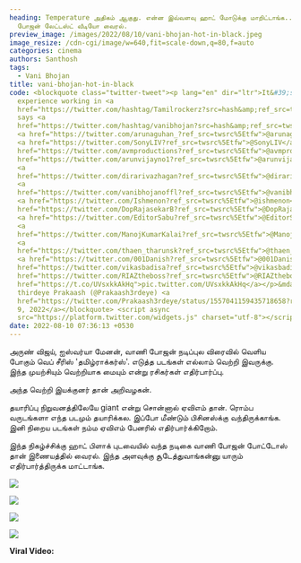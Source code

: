```yaml
---
heading: Temperature அதிகம் ஆகுது. என்ன இவ்வளவு ஹாட் மோடுக்கு மாறிட்டாங்க.. வாணி
  போஜன் லேட்டஸ்ட் வீடியோ வைரல்.
preview_image: /images/2022/08/10/vani-bhojan-hot-in-black.jpeg
image_resize: /cdn-cgi/image/w=640,fit=scale-down,q=80,f=auto
categories: cinema
authors: Santhosh
tags:
  - Vani Bhojan
title: vani-bhojan-hot-in-black
code: <blockquote class="twitter-tweet"><p lang="en" dir="ltr">It&#39;s a good
  experience working in <a
  href="https://twitter.com/hashtag/Tamilrockerz?src=hash&amp;ref_src=twsrc%5Etfw">#Tamilrockerz</a>
  says <a
  href="https://twitter.com/hashtag/vanibhojan?src=hash&amp;ref_src=twsrc%5Etfw">#vanibhojan</a>
  <a href="https://twitter.com/arunaguhan_?ref_src=twsrc%5Etfw">@arunaguhan_</a>
  <a href="https://twitter.com/SonyLIV?ref_src=twsrc%5Etfw">@SonyLIV</a> <a
  href="https://twitter.com/avmproductions?ref_src=twsrc%5Etfw">@avmproductions</a><a
  href="https://twitter.com/arunvijayno1?ref_src=twsrc%5Etfw">@arunvijayno1</a>
  <a
  href="https://twitter.com/dirarivazhagan?ref_src=twsrc%5Etfw">@dirarivazhagan</a>
  <a
  href="https://twitter.com/vanibhojanoffl?ref_src=twsrc%5Etfw">@vanibhojanoffl</a>
  <a href="https://twitter.com/Ishmenon?ref_src=twsrc%5Etfw">@ishmenon</a> <a
  href="https://twitter.com/DopRajasekarB?ref_src=twsrc%5Etfw">@DopRajasekarB</a>
  <a href="https://twitter.com/EditorSabu?ref_src=twsrc%5Etfw">@EditorSabu</a>
  <a
  href="https://twitter.com/ManojKumarKalai?ref_src=twsrc%5Etfw">@ManojKumarKalai</a>
  <a
  href="https://twitter.com/thaen_tharunsk?ref_src=twsrc%5Etfw">@thaen_tharunsk</a>
  <a href="https://twitter.com/001Danish?ref_src=twsrc%5Etfw">@001Danish</a> <a
  href="https://twitter.com/vikasbadisa?ref_src=twsrc%5Etfw">@vikasbadisa</a> <a
  href="https://twitter.com/RIAZtheboss?ref_src=twsrc%5Etfw">@RIAZtheboss</a> <a
  href="https://t.co/UVsxkkAkHq">pic.twitter.com/UVsxkkAkHq</a></p>&mdash;
  thirdeye Prakaash (@Prakaash3rdeye) <a
  href="https://twitter.com/Prakaash3rdeye/status/1557041159435718658?ref_src=twsrc%5Etfw">August
  9, 2022</a></blockquote> <script async
  src="https://platform.twitter.com/widgets.js" charset="utf-8"></script>
date: 2022-08-10 07:36:13 +0530
---
```

அருண் விஜய், ஐஸ்வர்யா மேனன், வாணி போஜன் நடிப்புல விரைவில் வெளிய போகும் வெப் சீரிஸ் 'தமிழ்ராக்கர்ஸ்'. எடுத்த படங்கள் எல்லாம் வெற்றி இவருக்கு. இந்த முயற்சியும் வெற்றியாக மையும் என்று ரசிகர்கள் எதிர்பார்ப்பு.

அந்த வெற்றி இயக்குனர் தான் அறிவழகன்.

தயாரிப்பு நிறுவனத்திலேயே giant என்று சொன்னால் ஏவிஎம் தான். ரொம்ப வருடங்களா எந்த படமும் தயாரிக்கல. இப்போ மீண்டும் பிசினஸ்க்கு வந்திருக்காங்க. இனி நிறைய படங்கள் நம்ம ஏவிஎம் பேனரில் எதிர்பார்க்கிறோம்.

இந்த நிகழ்ச்சிக்கு ஹாட் பிளாக் புடவையில் வந்த நடிகை வாணி போஜன் போட்டோஸ் தான் இணையத்தில் வைரல். இந்த அளவுக்கு சூடேத்துவாங்கன்னு யாரும் எதிர்பார்த்திருக்க மாட்டாங்க.

![](/images/2022/08/10/vani-bhojan-in-black-saree.jpeg)

![](/images/2022/08/10/vani-bhojan-in-black-saree-1.jpeg)

![](/images/2022/08/10/vani-bhojan-in-black.jpeg)

![](/images/2022/08/10/vani-bhojan-in-black-1.jpeg)

**Viral Video:**